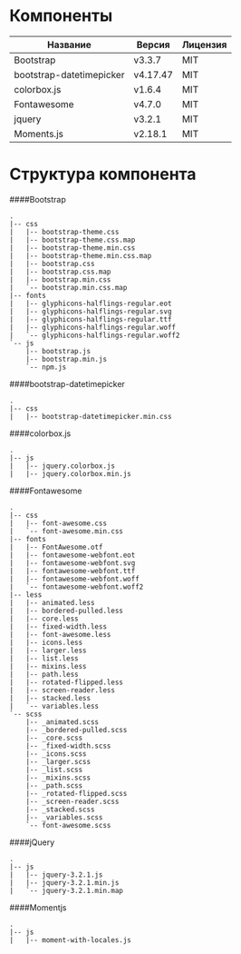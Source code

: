 Компоненты
====================
| Название                      | Версия          | Лицензия  |
| ----------------------------- | --------------- |---------- |
| Bootstrap                     | v3.3.7          | MIT       |
| bootstrap-datetimepicker      | v4.17.47        | MIT       |
| colorbox.js                   | v1.6.4          | MIT       |
| Fontawesome			        | v4.7.0          | MIT       |
| jquery    			        | v3.2.1          | MIT       |
| Moments.js                    | v2.18.1         | MIT       |


Структура компонента
====================

####Bootstrap
```
.
|-- css
|   |-- bootstrap-theme.css
|   |-- bootstrap-theme.css.map
|   |-- bootstrap-theme.min.css
|   |-- bootstrap-theme.min.css.map
|   |-- bootstrap.css
|   |-- bootstrap.css.map
|   |-- bootstrap.min.css
|   `-- bootstrap.min.css.map
|-- fonts
|   |-- glyphicons-halflings-regular.eot
|   |-- glyphicons-halflings-regular.svg
|   |-- glyphicons-halflings-regular.ttf
|   |-- glyphicons-halflings-regular.woff
|   `-- glyphicons-halflings-regular.woff2
`-- js
    |-- bootstrap.js
    |-- bootstrap.min.js
    `-- npm.js
```

####bootstrap-datetimepicker
```
.
|-- css
|   |-- bootstrap-datetimepicker.min.css
```

####colorbox.js 
```
.
|-- js
|   |-- jquery.colorbox.js
|   |-- jquery.colorbox.min.js
```

####Fontawesome
```
.
|-- css
|   |-- font-awesome.css
|   `-- font-awesome.min.css
|-- fonts
|   |-- FontAwesome.otf
|   |-- fontawesome-webfont.eot
|   |-- fontawesome-webfont.svg
|   |-- fontawesome-webfont.ttf
|   |-- fontawesome-webfont.woff
|   `-- fontawesome-webfont.woff2
|-- less
|   |-- animated.less
|   |-- bordered-pulled.less
|   |-- core.less
|   |-- fixed-width.less
|   |-- font-awesome.less
|   |-- icons.less
|   |-- larger.less
|   |-- list.less
|   |-- mixins.less
|   |-- path.less
|   |-- rotated-flipped.less
|   |-- screen-reader.less
|   |-- stacked.less
|   `-- variables.less
`-- scss
    |-- _animated.scss
    |-- _bordered-pulled.scss
    |-- _core.scss
    |-- _fixed-width.scss
    |-- _icons.scss
    |-- _larger.scss
    |-- _list.scss
    |-- _mixins.scss
    |-- _path.scss
    |-- _rotated-flipped.scss
    |-- _screen-reader.scss
    |-- _stacked.scss
    |-- _variables.scss
    `-- font-awesome.scss
```
####jQuery
```
.
|-- js
|   |-- jquery-3.2.1.js
|   |-- jquery-3.2.1.min.js
|   `-- jquery-3.2.1.min.map
```

####Momentjs
```
.
|-- js
|   |-- moment-with-locales.js
```
